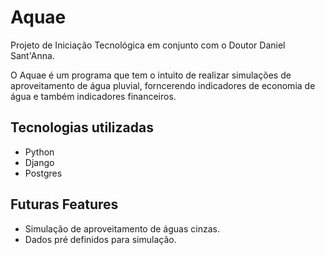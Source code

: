 # Aquae
Projeto de Iniciação Tecnológica em conjunto com o Doutor Daniel Sant'Anna.

O Aquae é um programa que tem o intuito de realizar simulações de aproveitamento de água pluvial, forncerendo indicadores de economia de água e também indicadores financeiros.

## Tecnologias utilizadas
* Python
* Django
* Postgres

## Futuras Features
* Simulação de aproveitamento de águas cinzas.
* Dados pré definidos para simulação.
